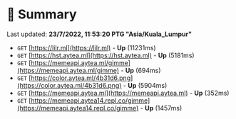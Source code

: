 # 📖 Summary
Last updated: **23/7/2022, 11:53:20 PTG "Asia/Kuala_Lumpur"**

- `GET` [https://lilr.ml](https://lilr.ml) - **Up** (11231ms)
- `GET` [https://hst.aytea.ml](https://hst.aytea.ml) - **Up** (5181ms)
- `GET` [https://memeapi.aytea.ml/gimme](https://memeapi.aytea.ml/gimme) - **Up** (694ms)
- `GET` [https://color.aytea.ml/4b31d6.png](https://color.aytea.ml/4b31d6.png) - **Up** (5904ms)
- `GET` [https://memeapi.aytea.ml](https://memeapi.aytea.ml) - **Up** (352ms)
- `GET` [https://memeapi.aytea14.repl.co/gimme](https://memeapi.aytea14.repl.co/gimme) - **Up** (1457ms)
